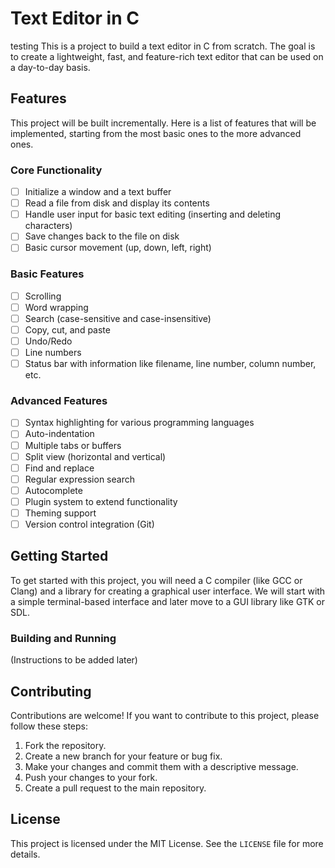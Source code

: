 # Text Editor in C
testing
This is a project to build a text editor in C from scratch. The goal is to create a lightweight, fast, and feature-rich text editor that can be used on a day-to-day basis.

## Features

This project will be built incrementally. Here is a list of features that will be implemented, starting from the most basic ones to the more advanced ones.

### Core Functionality

- [ ] Initialize a window and a text buffer
- [ ] Read a file from disk and display its contents
- [ ] Handle user input for basic text editing (inserting and deleting characters)
- [ ] Save changes back to the file on disk
- [ ] Basic cursor movement (up, down, left, right)

### Basic Features

- [ ] Scrolling
- [ ] Word wrapping
- [ ] Search (case-sensitive and case-insensitive)
- [ ] Copy, cut, and paste
- [ ] Undo/Redo
- [ ] Line numbers
- [ ] Status bar with information like filename, line number, column number, etc.

### Advanced Features

- [ ] Syntax highlighting for various programming languages
- [ ] Auto-indentation
- [ ] Multiple tabs or buffers
- [ ] Split view (horizontal and vertical)
- [ ] Find and replace
- [ ] Regular expression search
- [ ] Autocomplete
- [ ] Plugin system to extend functionality
- [ ] Theming support
- [ ] Version control integration (Git)

## Getting Started

To get started with this project, you will need a C compiler (like GCC or Clang) and a library for creating a graphical user interface. We will start with a simple terminal-based interface and later move to a GUI library like GTK or SDL.

### Building and Running

(Instructions to be added later)

## Contributing

Contributions are welcome! If you want to contribute to this project, please follow these steps:

1.  Fork the repository.
2.  Create a new branch for your feature or bug fix.
3.  Make your changes and commit them with a descriptive message.
4.  Push your changes to your fork.
5.  Create a pull request to the main repository.

## License

This project is licensed under the MIT License. See the `LICENSE` file for more details.
